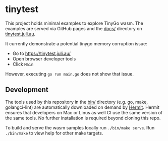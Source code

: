 # tinytest

This project holds minimal examples to explore TinyGo wasm. The examples
are served via GitHub pages and the [docs/](docs) directory on
[tinytest.juli.au](https://tinytest.juli.au).

It currently demonstrate a potential tinygo memory corruption issue:

- Go to https://tinytest.juli.au/
- Open browser developer tools
- Click `Main`

However, executing `go run main.go` does not show that issue.

## Development

The tools used by this repository in the [bin/](bin) directory (e.g. go,
make, golangci-lint) are automatically downloaded on demand by
[Hermit]. Hermit ensures that developers on Mac or Linus as well CI use
the same version of the same tools. No further installation is required
beyond cloning this repo. 

To build and serve the wasm samples locally run `./bin/make serve`. Run
`./bin/make` to view help for other make targets.

[Hermit]: https://cashapp.github.io/hermit/
